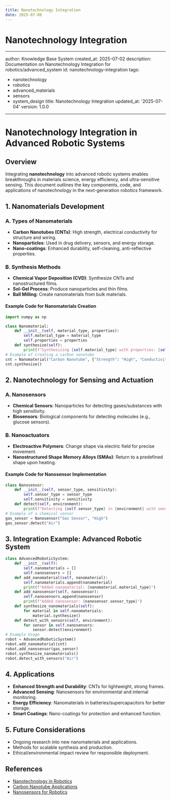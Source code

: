 ```yaml
---
title: Nanotechnology Integration
date: 2025-07-08
---
```


# Nanotechnology Integration

---
author: Knowledge Base System
created_at: 2025-07-02
description: Documentation on Nanotechnology Integration for robotics/advanced_system
id: nanotechnology-integration
tags:
- nanotechnology
- robotics
- advanced_materials
- sensors
- system_design
title: Nanotechnology Integration
updated_at: '2025-07-04'
version: 1.0.0
---

# Nanotechnology Integration in Advanced Robotic Systems

## Overview

Integrating **nanotechnology** into advanced robotic systems enables breakthroughs in materials science, energy efficiency, and ultra-sensitive sensing. This document outlines the key components, code, and applications of nanotechnology in the next-generation robotics framework.

## 1. Nanomaterials Development

### A. Types of Nanomaterials
- **Carbon Nanotubes (CNTs)**: High strength, electrical conductivity for structure and wiring.
- **Nanoparticles**: Used in drug delivery, sensors, and energy storage.
- **Nano-coatings**: Enhanced durability, self-cleaning, anti-reflective properties.

### B. Synthesis Methods
- **Chemical Vapor Deposition (CVD)**: Synthesize CNTs and nanostructured films.
- **Sol-Gel Process**: Produce nanoparticles and thin films.
- **Ball Milling**: Create nanomaterials from bulk materials.

#### Example Code for Nanomaterials Creation
```python
import numpy as np

class Nanomaterial:
    def __init__(self, material_type, properties):
        self.material_type = material_type
        self.properties = properties
    def synthesize(self):
        print(f"Synthesizing {self.material_type} with properties: {self.properties}")
# Example of creating a carbon nanotube
cnt = Nanomaterial("Carbon Nanotube", {"Strength": "High", "Conductivity": "Excellent"})
cnt.synthesize()
```

## 2. Nanotechnology for Sensing and Actuation

### A. Nanosensors
- **Chemical Sensors**: Nanoparticles for detecting gases/substances with high sensitivity.
- **Biosensors**: Biological components for detecting molecules (e.g., glucose sensors).

### B. Nanoactuators
- **Electroactive Polymers**: Change shape via electric field for precise movement.
- **Nanostructured Shape Memory Alloys (SMAs)**: Return to a predefined shape upon heating.

#### Example Code for Nanosensor Implementation
```python
class Nanosensor:
    def __init__(self, sensor_type, sensitivity):
        self.sensor_type = sensor_type
        self.sensitivity = sensitivity
    def detect(self, environment):
        print(f"Detecting {self.sensor_type} in {environment} with sensitivity: {self.sensitivity}")
# Example of a chemical sensor
gas_sensor = Nanosensor("Gas Sensor", "High")
gas_sensor.detect("Air")
```

## 3. Integration Example: Advanced Robotic System
```python
class AdvancedRoboticSystem:
    def __init__(self):
        self.nanomaterials = []
        self.nanosensors = []
    def add_nanomaterial(self, nanomaterial):
        self.nanomaterials.append(nanomaterial)
        print(f"Added nanomaterial: {nanomaterial.material_type}")
    def add_nanosensor(self, nanosensor):
        self.nanosensors.append(nanosensor)
        print(f"Added nanosensor: {nanosensor.sensor_type}")
    def synthesize_nanomaterials(self):
        for material in self.nanomaterials:
            material.synthesize()
    def detect_with_sensors(self, environment):
        for sensor in self.nanosensors:
            sensor.detect(environment)
# Example Usage
robot = AdvancedRoboticSystem()
robot.add_nanomaterial(cnt)
robot.add_nanosensor(gas_sensor)
robot.synthesize_nanomaterials()
robot.detect_with_sensors("Air")
```

## 4. Applications
- **Enhanced Strength and Durability**: CNTs for lightweight, strong frames.
- **Advanced Sensing**: Nanosensors for environmental and internal monitoring.
- **Energy Efficiency**: Nanomaterials in batteries/supercapacitors for better storage.
- **Smart Coatings**: Nano-coatings for protection and enhanced function.

## 5. Future Considerations
- Ongoing research into new nanomaterials and applications.
- Methods for scalable synthesis and production.
- Ethical/environmental impact review for responsible deployment.

## References
- [Nanotechnology in Robotics](https://www.sciencedirect.com/science/article/pii/S0921889017302102)
- [Carbon Nanotube Applications](https://www.nature.com/articles/s41565-020-00796-7)
- [Nanosensors for Robotics](https://pubs.acs.org/doi/10.1021/acsnano.0c08579)
